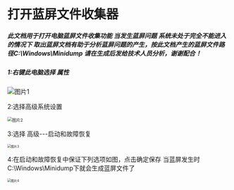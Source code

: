 # 打开蓝屏文件收集器

##### 此文档用于打开电脑蓝屏文件收集功能 当发生蓝屏问题 系统未处于完全不能进入的情况下 取出蓝屏文档有助于分析蓝屏问题的产生，按此文档产生的蓝屏文件路径C:\Windows\Minidump 请在生成后发给技术人员分析，谢谢配合！

##### 1:右键此电脑选择 属性

<img src="https://tva1.sinaimg.cn/large/e6c9d24ely1h1krhyogx2j20ff0dvmxy.jpg" alt="图片1" style="max-width:70%;" />



2:选择高级系统设置

<img src="https://tva1.sinaimg.cn/large/e6c9d24ely1h1krieu698j209i0hfmxp.jpg" alt="图片2" style="zoom:67%;" />



3:选择 高级---启动和故障恢复

<img src="https://tva1.sinaimg.cn/large/e6c9d24ely1h1kriy3bdhj20lb0nltb6.jpg" alt="图片3" style="zoom:50%;" />



4:在启动和故障恢复中保证下列选项如图，点击确定保存 当蓝屏发生时 C:\Windows\Minidump下就会生成蓝屏文件了

<img src="https://tva1.sinaimg.cn/large/e6c9d24ely1h1krjh4vk9j20jw0n9dhu.jpg" alt="图片4" style="zoom:50%;" />

